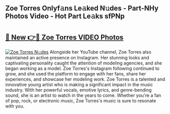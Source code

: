 ## Zoe Torres Onlyf𝚊ns Le𝚊ked N𝚞des - Part-NHy Photos Video - Hot Part Le𝚊ks sfPNp

# <h2><a href="http://ab76993.deff.icu/?id=Zoe+Torres">🔗 New 👉🔴 Zoe Torres VIDEO Photos</a></h2>

[![Zoe Torres N𝚞des](https://i.imgur.com/rIISA9y.gif)](http://ab76993.deff.icu/?id=Zoe+Torres)
Alongside her YouTube channel, Zoe Torres also maintained an active presence on Instagram. Her stunning looks and captivating personality caught the attention of modeling agencies, and she began working as a model. Zoe Torres's Instagram following continued to grow, and she used the platform to engage with her fans, share her experiences, and showcase her modeling work. Zoe Torres is a talented and innovative young artist who is making a significant impact in the music industry. With her powerful vocals, emotive lyrics, and genre-bending sound, she is an artist to watch in the years to come. Whether you're a fan of pop, rock, or electronic music, Zoe Torres's music is sure to resonate with you.
